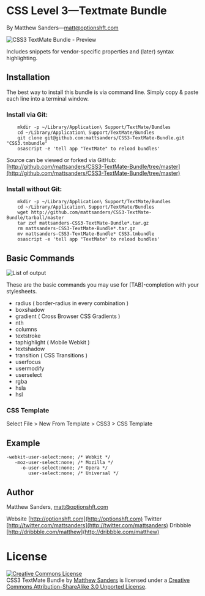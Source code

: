 # CSS Level 3—Textmate Bundle

By Matthew Sanders—matt@optionshft.com

<img src="https://a248.e.akamai.net/assets.github.com/img/d8be2ae65102914853b84f952086c42237055174/687474703a2f2f6d6174746865776e736172612e636f6d2f696d616765732f70726f73706574746976612d7468656d652d707265766965772e706e67" alt="CSS3 TextMate Bundle - Preview" />

Includes snippets for vendor-specific properties and (later) syntax highlighting.

## Installation

The best way to install this bundle is via command line. Simply copy & paste each line into a terminal window.

### Install via Git:

		mkdir -p ~/Library/Application\ Support/TextMate/Bundles
		cd ~/Library/Application\ Support/TextMate/Bundles
		git clone git@github.com:mattsanders/CSS3-TextMate-Bundle.git "CSS3.tmbundle"
		osascript -e 'tell app "TextMate" to reload bundles'

Source can be viewed or forked via GitHub: [http://github.com/mattsanders/CSS3-TextMate-Bundle/tree/master](http://github.com/mattsanders/CSS3-TextMate-Bundle/tree/master)

### Install without Git:

		mkdir -p ~/Library/Application\ Support/TextMate/Bundles
		cd ~/Library/Application\ Support/TextMate/Bundles
		wget http://github.com/mattsanders/CSS3-TextMate-Bundle/tarball/master
		tar zxf mattsanders-CSS3-TextMate-Bundle*.tar.gz
		rm mattsanders-CSS3-TextMate-Bundle*.tar.gz
		mv mattsanders-CSS3-TextMate-Bundle* CSS3.tmbundle
		osascript -e 'tell app "TextMate" to reload bundles'

## Basic Commands

<img src="http://f.cl.ly/items/0Q3u2d3f0q0B2w340A1N/Screen%20Shot%202011-09-05%20at%2011.25.56%20AM.png" alt="List of output" />

These are the basic commands you may use for [TAB]-completion with your stylesheets.

* radius ( border-radius in every combination )
* boxshadow
* gradient ( Cross Browser CSS Gradients )
* nth
* columns 
* textstroke 
* taphighlight ( Mobile Webkit )
* textshadow 
* transition ( CSS Transitions )
* userfocus 
* usermodify 
* userselect 
* rgba 
* hsla
* hsl

### CSS Template

Select File > New From Template > CSS3 > CSS Template

## Example

	-webkit-user-select:none; /* Webkit */
	   -moz-user-select:none; /* Mozilla */
	     -o-user-select:none; /* Opera */
	        user-select:none; /* Universal */

## Author

Matthew Sanders, matt@optionshft.com

Website [http://optionshft.com](http://optionshft.com) 
Twitter [http://twitter.com/mattsanders](http://twitter.com/mattsanders)
Dribbble [http://dribbble.com/matthew](http://dribbble.com/matthew)



License
=======

<a rel="license" href="http://creativecommons.org/licenses/by-sa/3.0/"><img alt="Creative Commons License" style="border-width:0" src="http://i.creativecommons.org/l/by-sa/3.0/80x15.png" /></a><br /><span xmlns:dct="http://purl.org/dc/terms/" href="http://purl.org/dc/dcmitype/Dataset" property="dct:title" rel="dct:type">CSS3 TextMate Bundle</span> by <a xmlns:cc="http://creativecommons.org/ns#" href="http://optionshft.com" property="cc:attributionName" rel="cc:attributionURL">Matthew Sanders</a> is licensed under a <a rel="license" href="http://creativecommons.org/licenses/by-sa/3.0/">Creative Commons Attribution-ShareAlike 3.0 Unported License</a>.